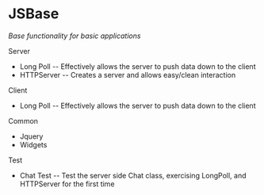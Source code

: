 JSBase
======

*Base functionality for basic applications*

Server
* Long Poll			-- Effectively allows the server to push data down to the client
* HTTPServer			-- Creates a server and allows easy/clean interaction

Client
* Long Poll			-- Effectively allows the server to push data down to the client

Common
* Jquery
* Widgets

Test
* Chat Test			-- Test the server side Chat class, exercising LongPoll, and HTTPServer for the first time